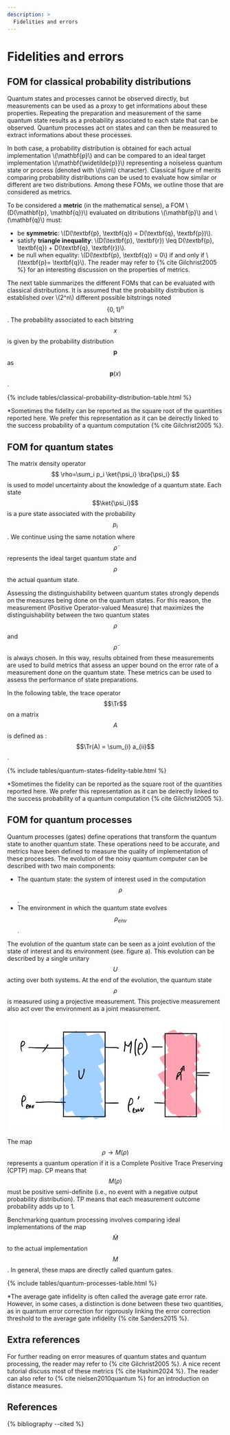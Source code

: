 ```yaml
---
description: >
  Fidelities and errors
---
```


# Fidelities and errors

## FOM for classical probability distributions

Quantum states and processes cannot be observed directly, but measurements can be used as a proxy to get informations about these properties. Repeating the preparation and measurement of the same quantum state results as a probability associated to each state that can be observed. Quantum processes act on states and can then be measured to extract informations about these processes. 

In both case, a probability distribution is obtained for each actual implementation \\(\mathbf{p}\\) and can be compared to an ideal target implementation \\(\mathbf{\widetilde{p}}\\) representing a noiseless quantum state or process (denoted with \\(\sim\\) character). Classical figure of merits comparing probability distributions can be used to evaluate how similar or different are two distributions. Among these FOMs, we outline those that are considered as metrics.

To be considered a **metric** (in the mathematical sense), a FOM \\(D(\mathbf{p}, \mathbf{q})\\) evaluated on ditributions \\(\mathbf{p}\\) and \\(\mathbf{q}\\) must:
- be **symmetric**: \\(D(\textbf{p}, \textbf{q}) = D(\textbf{q}, \textbf{p})\\).
- satisfy **triangle inequality**: \\(D(\textbf{p}, \textbf{r}) \leq D(\textbf{p}, \textbf{q}) + D(\textbf{q}, \textbf{r})\\).
- be null when equality: \\(D(\textbf{p}, \textbf{q}) = 0\\) if and only if \\(\textbf{p}= \textbf{q}\\).
The reader may refer to {% cite Gilchrist2005 %} for an interesting discussion on the properties of metrics.

The next table summarizes the different FOMs that can be evaluated with classical distributions. It is assumed that the probability distribution is established over \\(2^n\\) different possible bitstrings noted $$\{0, 1\}^n$$. The probability associated to each bitstring $$x$$ is given by the probability distribution $$\mathbf{p}$$ as $$\mathbf{p}(x)$$.

{% include tables/classical-probability-distribution-table.html %}
<script type="text/javascript">
    $(document).ready(function() {
      $('.classical-probability-distribution-table').DataTable(
        {
          "pageLength": 100,
          "ordering": false,
          columnDefs: [{ width: '20%', targets: 0 }],
          "drawCallback": function(settings){ 
            MathJax.Hub.Queue(["Typeset", MathJax.Hub]); 
          }
        } 
      );
    });
</script>

*Sometimes the fidelity can be reported as the square root of the quantities reported here. We prefer this representation as it can be deirectly linked to the success probability of a quantum computation {% cite Gilchrist2005 %}.

## FOM for quantum states

The matrix density operator $$ \rho=\sum_i p_i \ket{\psi_i} \bra{\psi_i} $$ is used to model uncertainty about the knowledge of a quantum state. Each state $$\ket{\psi_i}$$ is a pure state associated with the probability $$p_i$$. We continue using the same notation where $$\widetilde{\rho}$$ represents the ideal target quantum state and $$\rho$$ the actual quantum state. 

Assessing the distinguishability between quantum states strongly depends on the measures being done on the quantum states. For this reason, the measurement (Positive Operator-valued Measure) that maximizes the distinguishability between the two quantum states $$\rho$$ and $$\widetilde{\rho}$$ is always chosen. In this way, results obtained from these measurements are used to build metrics that assess an upper bound on the error rate of a measurement done on the quantum state. These metrics can be used to assess the performance of state preparations.

In the following table, the trace operator $$\Tr$$ on a matrix $$A$$ is defined as : $$\Tr(A) = \sum_{i} a_{ii}$$.

{% include tables/quantum-states-fidelity-table.html %}
<script type="text/javascript">
    $(document).ready(function() {
      $('.quantum-states-fidelity-table').DataTable(
        {
          "pageLength": 100,
          "ordering": false,
          columnDefs: [{ width: '20%', targets: 0 }],
          "drawCallback": function(settings){ 
            MathJax.Hub.Queue(["Typeset", MathJax.Hub]); 
          }
        } 
      );
    });
</script>
*Sometimes the fidelity can be reported as the square root of the quantities reported here. We prefer this representation as it can be deirectly linked to the success probability of a quantum computation {% cite Gilchrist2005 %}.

## FOM for quantum processes

Quantum processes (gates) define operations that transform the quantum state to another quantum state. These operations need to be accurate, and metrics have been defined to measure the quality of implementation of these processes. The evolution of the noisy quantum computer can be described with two main components:
- The quantum state: the system of interest used in the computation $$\rho$$.
- The environment in which the quantum state evolves $$\rho_{env}$$.

The evolution of the quantum state can be seen as a joint evolution of the state of interest and its environment (see. figure a). This evolution can be described by a single unitary $$U$$ acting over both systems. At the end of the evolution, the quantum state $$\rho$$ is measured using a projective measurement. This projective measurement also act over the environment as a joint measurement.

<div class="center">
  <img src="/img/system-level-benchmark/supremacy/quantum_process_joint_evolution.png" class="img-small" alt="Quantum process joint evolution with an environment"/>
</div>

The map $$\rho \rightarrow M(\rho)$$ represents a quantum operation if it is a Complete Positive Trace Preserving (CPTP) map. CP means that $$M(\rho)$$ must be positive semi-definite (i.e., no event with a negative output probability distribution). TP means that each measurement outcome probability adds up to 1.

Benchmarking quantum processing involves comparing ideal implementations of the map $$\widetilde{M}$$ to the actual implementation $$M$$. In general, these maps are directly called quantum gates.

{% include tables/quantum-processes-table.html %}
<script type="text/javascript">
    $(document).ready(function() {
      $('.quantum-processes-table').DataTable(
        {
          "pageLength": 100,
          "ordering": false,
          columnDefs: [{ width: '20%', targets: 0 }],
          "drawCallback": function(settings){ 
            MathJax.Hub.Queue(["Typeset", MathJax.Hub]); 
          }
        } 
      );
    });
</script>
*The average gate infidelity is often called the average gate error rate. However, in some cases, a distinction is done between these two quantities, as in quantum error correction for rigorously linking the error correction threshold to the average gate infidelity {% cite Sanders2015 %}.

## Extra references

For further reading on error measures of quantum states and quantum processing, the reader may refer to {% cite Gilchrist2005 %}. A nice recent tutorial discuss most of these metrics {% cite Hashim2024 %}. The reader can also refer to {% cite nielsen2010quantum %} for an introduction on distance measures.


## References
{% bibliography --cited %}
